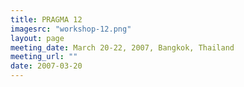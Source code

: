```yaml
---
title: PRAGMA 12 
imagesrc: "workshop-12.png"
layout: page
meeting_date: March 20-22, 2007, Bangkok, Thailand
meeting_url: "" 
date: 2007-03-20
---
```


